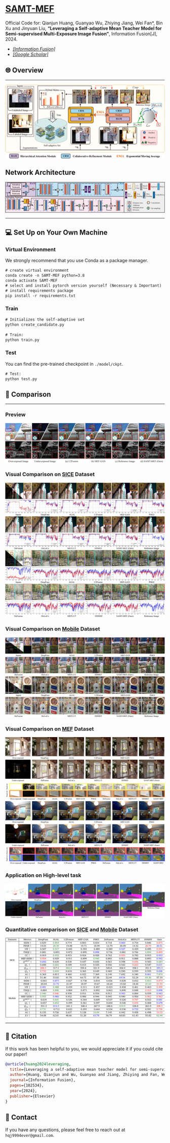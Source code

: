 # [SAMT-MEF](https://www.sciencedirect.com/science/article/pii/S1566253524003129)

Official Code for: Qianjun Huang, Guanyao Wu, Zhiying Jiang, Wei Fan*, Bin Xu and Jinyuan Liu, **“Leveraging a Self-adaptive Mean Teacher Model for Semi-supervised Multi-Exposure Image Fusion”**, Information Fusion[J], 2024.

- [*[Information Fusion]*](https://www.sciencedirect.com/science/article/pii/S1566253524003129)
- [*[Google Scholar]*](https://scholar.google.com/scholar?hl=zh-CN&as_sdt=0%2C5&q=Leveraging+a+self-adaptive+mean+teacher+model+for+semi-supervised+multi-exposure+image+fusion&btnG=)

## :globe_with_meridians: Overview
---

![preview](imgs/framework.jpg)

## Network Architecture
![preview](imgs/framework(1).jpg)

---

## :computer: Set Up on Your Own Machine

### Virtual Environment

We strongly recommend that you use Conda as a package manager.

```shell
# create virtual environment
conda create -n SAMT-MEF python=3.8
conda activate SAMT-MEF
# select and install pytorch version yourself (Necessary & Important)
# install requirements package
pip install -r requirements.txt
```
### Train
```shell
# Initializes the self-adaptive set
python create_candidate.py

# Train: 
python train.py
```
### Test
You can find the pre-trained checkpoint in `./model/ckpt`.
```shell
# Test: 
python test.py

```
## :mag_right: Comparison
___

### Preview

<img src="imgs\sequence_0.jpg"/>

### Visual Comparison on [SICE](https://github.com/csjcai/SICE#learning-a-deep-single-image-contrast-enhancer-from-multi-exposure-images) Dataset
<img src="imgs\sequence_1.jpg"/>

### Visual Comparison on [Mobile](https://github.com/Hedlen/MEFLUT) Dataset

<img src="imgs\sequence_3.jpg"/>

### Visual Comparison on [MEF](https://github.com/hangxiaotian/Perceptual-Multi-exposure-Image-Fusion) Dataset
<img src="imgs\sequence_4.jpg"/>

### Application on High-level task
<img src="imgs\sequence_9.jpg"/>

### Quantitative comparison on [SICE](https://github.com/csjcai/SICE#learning-a-deep-single-image-contrast-enhancer-from-multi-exposure-images) and [Mobile](https://github.com/Hedlen/MEFLUT) Dataset
<img src="imgs\table.png"/>

____

## :pushpin: Citation

If this work has been helpful to you, we would appreciate it if you could cite our paper! 

```BibTex
@article{huang2024leveraging,
  title={Leveraging a self-adaptive mean teacher model for semi-supervised multi-exposure image fusion},
  author={Huang, Qianjun and Wu, Guanyao and Jiang, Zhiying and Fan, Wei and Xu, Bin and Liu, Jinyuan},
  journal={Information Fusion},
  pages={102534},
  year={2024},
  publisher={Elsevier}
}
```
## :email: Contact

If you have any questions, please feel free to reach out at `hqj9994ever@gmail.com`. 
